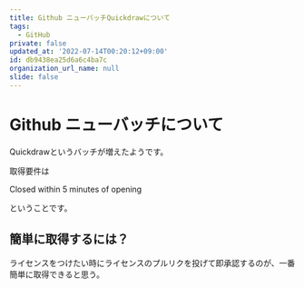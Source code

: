 ```yaml
---
title: Github ニューバッチQuickdrawについて
tags:
  - GitHub
private: false
updated_at: '2022-07-14T00:20:12+09:00'
id: db9438ea25d6a6c4ba7c
organization_url_name: null
slide: false
---
```

# Github ニューバッチについて

Quickdrawというバッチが増えたようです。

取得要件は

Closed within 5 minutes of opening

ということです。


## 簡単に取得するには？

ライセンスをつけたい時にライセンスのプルリクを投げて即承認するのが、一番簡単に取得できると思う。
